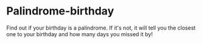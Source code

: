 # Palindrome-birthday
 Find out if your birthday is a palindrome. If it's not, it will tell you the closest one to your birthday and how many days you missed it by!
